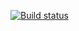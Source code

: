 [![Build status](https://ci.appveyor.com/api/projects/status/s8u2xmgx4epdwqq0?svg=true)](https://ci.appveyor.com/project/DaryaPridius/patterns1)